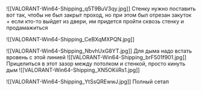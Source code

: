 ![[VALORANT-Win64-Shipping_q5T9BuV3qy.jpg]]
Стенку нужно поставить вот так, чтобы не был закрыт проход, но при этом был отрезан закуток + если кто-то выйдет из двери, им придется пройти сквозь стенку и продамажиться

![[VALORANT-Win64-Shipping_CeBXqMXPQN.jpg]]

![[VALORANT-Win64-Shipping_NbvhUxG8YT.jpg]]
Для дыма надо встать вровень с этой линией
![[VALORANT-Win64-Shipping_brF501f901.jpg]]
Прицелиться в этот зазор между потолком и стенкой, просто кинуть дым 
![[VALORANT-Win64-Shipping_XN5OKiiRs1.jpg]]

![[VALORANT-Win64-Shipping_YtSsQREwwJ.jpg]]
Полный сетап